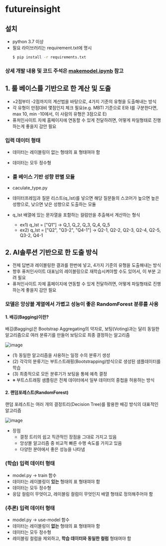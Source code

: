 # futureinsight

## 설치
- python 3.7 이상
- 필요 라이브러리는 requirement.txt에 명시
  ```bash
  $ pip install -r requirements.txt
  ```
### 상세 개발 내용 및 코드 주석은 [makemodel.ipynb](https://github.com/kkobooc/futureinsight/blob/master/makemodel.ipynb) 참고

## 1. 룰 베이스를 기반으로 한 계산 및 도출
- +2점부터 -2점까지의 계산법을 바탕으로, 4가지 기준의 유형을 도출해내는 방식
- 각 유형이 만점대비 몇점인지 체크 필요(e.g. MBTI 기준으로 E와 I를 구분한다면, max 10, min -10에서, 이 사람의 유형은 3점으로 E)
- 퓨처인사이트 자체 홈페이지에 연동할 수 있게 전달하려면, 어떻게 파일형태로 진행하는게 좋을지 감안 필요

### 입력 데이터 형태
- 데이터는 레이블링이 없는 형태의 표 형태여야 함
- 데이터는 모두 정수형

- ### 룰 베이스 기반 성향 판별 모듈
- caculate_type.py
- 데이터프레임과 질문 리스트(q_lst)를 넣으면 해당 질문들의 스코어가 높으면 높은 성향으로, 낮으면 낮은 성향으로 도출하는 모듈
- q_lst 배열에 있는 문자열을 포함하는 컬럼만을 추출해서 계산하는 형식
    - ex1) q_lst = ["Q1"] -> Q_1, Q_2, Q_3, Q_4, Q_5
    - ex2) q_lst = ["Q2", "Q3-2", "Q4-1"] -> Q2-1, Q2-2, Q2-3, Q2-4, Q2-5, Q3-2, Q4-1
 
## 2. AI솔루션 기반으로 한 도출 방식
- 전체 답변과 레이블링한 결과를 한번에 넣고, 4가지 기준의 유형을 도출해내는 방식
- 향후 퓨처인사이트 대표님의 레이블링으로 재학습시켜야할 수도 있어서, 이 부분 고려 필요
- 퓨처인사이트 자체 홈페이지에 연동할 수 있게 전달하려면, 어떻게 파일형태로 진행하는게 좋을지 감안 필요

### 모델은 앙상블 계열에서 가볍고 성능이 좋은 RandomForest 분류를 사용
#### 1. 배깅(Bagging)이란?
배깅(Bagging)은 Bootstrap Aggregating의 약자로, 보팅(Voting)과는 달리 동일한 알고리즘으로 여러 분류기를 만들어 보팅으로 최종 결정하는 알고리즘

![image](https://github.com/kkobooc/futureinsight/assets/67237187/02f27b80-525e-486c-85de-3c96ee012d0c)

- (1) 동일한 알고리즘을 사용하는 일정 수의 분류기 생성
- (2) 각각의 분류기는 부트스트래핑(Bootstrapping)방식으로 생성된 샘플데이터를 학습
- (3) 최종적으로 모든 분류기가 보팅을 통헤 예측 결정
- ※ 부트스트래핑 샘플링은 전체 데이터에서 일부 데이터의 중첩을 허용하는 방식

#### 2. 랜덤포레스트(RandomForest)
랜덤 포레스트는 여러 개의 결정트리(Decision Tree)를 활용한 배깅 방식의 대표적인 알고리즘

![image](https://github.com/kkobooc/futureinsight/assets/67237187/d00a4890-1908-4dfc-865d-f6a532602f5b)

- 장점
    - 결정 트리의 쉽고 직관적인 장점을 그대로 가지고 있음
    - 앙상블 알고리즘 중 비교적 빠른 수행 속도를 가지고 있음
    - 다양한 분야에서 좋은 성능을 나타냄

### (학습) 입력 데이터 형태
- model.py -> train 함수
- 데이터는 레이블링이 **있는** 형태의 표 형태여야 함
- 데이터는 모두 정수형
- 응답 컬럼이 무엇이고, 레이블링 컬럼이 무엇인지 배열 형태로 정의해주어야 함

### (추론) 입력 데이터 형태
- model.py -> use-model 함수
- 데이터는 레이블링이 **없는** 형태의 표 형태여야 함
- 데이터는 모두 정수형
- 레이블링 컬럼을 제외하고, **학습 데이터와 동일한 컬럼** 형태여야 함
